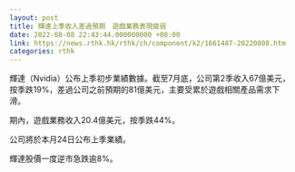 ```yaml
---
layout: post
title: 輝達上季收入差過預期　遊戲業務表現疲弱
date: 2022-08-08 22:43:44.000000000 +08:00
link: https://news.rthk.hk/rthk/ch/component/k2/1661487-20220808.htm
categories: rthk
---
```


輝達（Nvidia）公布上季初步業績數據。截至7月底，公司第2季收入67億美元，按季跌19%，差過公司之前預期的81億美元，主要受累於遊戲相關產品需求下滑。

期內，遊戲業務收入20.4億美元，按季跌44%。

公司將於本月24日公布上季業績。

輝達股價一度逆市急跌逾8%。
